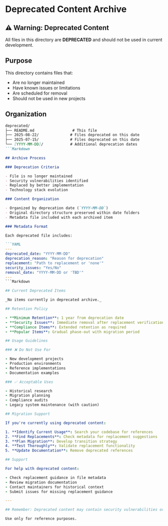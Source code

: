# Deprecated Content Archive

## ⚠️ Warning: Deprecated Content

All files in this directory are **DEPRECATED** and should not be used in current development.

## Purpose

This directory contains files that:

- Are no longer maintained
- Have known issues or limitations
- Are scheduled for removal
- Should not be used in new projects

## Organization

```Markdown
deprecated/
├── README.md                 # This file
├── 2025-08-22/              # Files deprecated on this date
├── 2025-07-15/              # Files deprecated on this date
└── [YYYY-MM-DD]/            # Additional deprecation dates
```Markdown

## Archive Process

### Deprecation Criteria

- File is no longer maintained
- Security vulnerabilities identified
- Replaced by better implementation
- Technology stack evolution

### Content Organization

- Organized by deprecation date (`YYYY-MM-DD`)
- Original directory structure preserved within date folders
- Metadata file included with each archived item

### Metadata Format

Each deprecated file includes:

```YAML
---
deprecated_date: "YYYY-MM-DD"
deprecation_reason: "Reason for deprecation"
replacement: "Path to replacement or 'none'"
security_issues: "Yes/No"
removal_date: "YYYY-MM-DD or 'TBD'"
---
```Markdown

## Current Deprecated Items

_No items currently in deprecated archive._

## Retention Policy

- **Minimum Retention**: 1 year from deprecation date
- **Security Issues**: Immediate removal after replacement verification
- **Compliance Items**: Extended retention as required
- **Popular Items**: Gradual phase-out with migration period

## Usage Guidelines

### ❌ Do Not Use For

- New development projects
- Production environments
- Reference implementations
- Documentation examples

### ✅ Acceptable Uses

- Historical research
- Migration planning
- Compliance audits
- Legacy system maintenance (with caution)

## Migration Support

If you're currently using deprecated content:

1. **Identify Current Usage**: Search your codebase for references
2. **Find Replacements**: Check metadata for replacement suggestions
3. **Plan Migration**: Develop transition strategy
4. **Test Thoroughly**: Validate replacement functionality
5. **Update Documentation**: Remove deprecated references

## Support

For help with deprecated content:

- Check replacement guidance in file metadata
- Review migration documentation
- Contact maintainers for historical context
- Submit issues for missing replacement guidance

---

## Remember: Deprecated content may contain security vulnerabilities or outdated practices

Use only for reference purposes.
